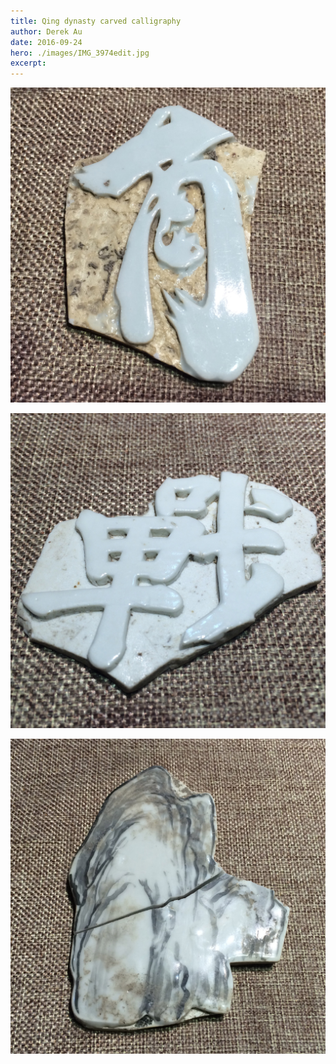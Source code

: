 ```yaml
---
title: Qing dynasty carved calligraphy
author: Derek Au
date: 2016-09-24
hero: ./images/IMG_3974edit.jpg
excerpt: 
---
```


![](./images/IMG_3974edit.jpg)
    
![](./images/IMG_3985edit.jpg)
    
![](./images/IMG_3982edit.jpg)

